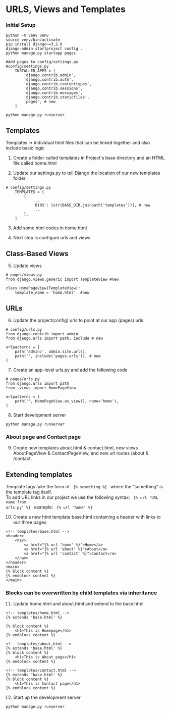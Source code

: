 # URLS, Views and Templates


### Initial Setup
```
python -m venv venv
source venv/bin/activate
pip install django~=3.2.8
django-admin startproject config .
python manage.py startapp pages

#Add pages to config/settings.py
#config/settings.py
    INSTALLED_APPS = [
        'django.contrib.admin',
        'django.contrib.auth',
        'django.contrib.contenttypes',
        'django.contrib.sessions',
        'django.contrib.messages',
        'django.contrib.staticfiles',
        'pages', # new
    ]

python manage.py runserver

```

## Templates
Templates -> individual html files that can be linked together and also include basic logic

1. Create a folder called templates in Project's base directory and an HTML file called home.html

2. Update our settings.py to tell Django the location of our new templates folder
```
# config/settings.py
    TEMPLATES = [
        {
            ...
            'DIRS': [str(BASE_DIR.joinpath('templates'))], # new
            ...
        },
    ]
```
3. Add some html codes in home.html

4. Next step is configure urls and views

## Class-Based Views

5. Update views
```
# pages/views.py
from django.views.generic import TemplateView #new

class HomePageView(TemplateView):
    template_name = 'home.html'  #new

```

## URLs

6. Update the project(config) urls to point at our app (pages) urls
```
# config/urls.py
from django.contrib import admin
from django.urls import path, include # new

urlpatterns = [
    path('admin/', admin.site.urls),
    path('', include('pages.urls')), # new
]

```

7. Create an app-level urls.py and add the following code
```
# pages/urls.py
from django.urls import path
from .views import HomePageView

urlpatterns = [
    path('', HomePageView.as_view(), name='home'),
]

```

8. Start development server
```
python manage.py runserver
```

### About page and Contact page
9. Create new templates about.html & contact.html, new views AboutPageView &  ContactPageView, and new url routes /about & /contact.

## Extending templates
Template tags take the form of <code> {% something %} </code> where the “something” is the template tag itself. <br>
To add URL links in our project we use the following
syntax: 
<code> {% url 'URL name from urls.py' %} </code>
example: 
<code> {% url 'home' %} </code>


10. Create a new html template base.html containing a header with links to our three pages

```
<!-- templates/base.html -->
<header>
    <nav>
        <a href="{% url 'home' %}">Home</a> 
        <a href="{% url 'about' %}">About</a>
        <a href="{% url 'contact' %}">Contact</a>
    </nav>
</header>
<main>
{% block content %}
{% endblock content %}
</main>
````

### Blocks can be overwritten by child templates via inheritance

11. Update home.html and about.html and extend to the base.html

```
<!-- templates/home.html -->
{% extends 'base.html' %}

{% block content %}
    <h1>This is Homepage</h1>
{% endblock content %}
```
``` 
<!-- templates/about.html -->
{% extends 'base.html' %}
{% block content %}
    <h1>This is About page</h1>
{% endblock content %}
```
``` 
<!-- templates/contact.html -->
{% extends 'base.html' %}
{% block content %}
    <h1>This is Contact page</h1>
{% endblock content %}
```
12. Start up the development server
```
python manage.py runserver
```

